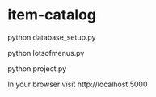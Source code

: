 # item-catalog

python database_setup.py

python lotsofmenus.py

python project.py

In your browser visit http://localhost:5000
